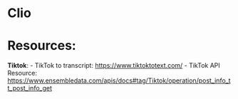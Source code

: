 # Clio



# Resources:

**Tiktok**:
    - TikTok to transcript: https://www.tiktoktotext.com/
    - TikTok API Resource: https://www.ensembledata.com/apis/docs#tag/Tiktok/operation/post_info_tt_post_info_get


    

